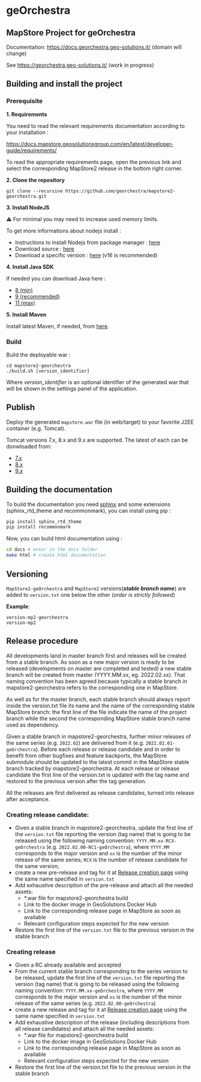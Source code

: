 # geOrchestra


## MapStore Project for geOrchestra

Documentation: https://docs.georchestra.geo-solutions.it/ (domain will change)

See https://georchestra.geo-solutions.it/ (work in progress)

## Building and install the project

### Prerequisite

**1. Requirements**

You need to read the relevant requirements documentation according to your installation :

https://docs.mapstore.geosolutionsgroup.com/en/latest/developer-guide/requirements/

To read the appropriate requirements page, open the previous link and select the corresponding MapStore2 release in the bottom right corner.

**2. Clone the repository**

`git clone --recursive https://github.com/georchestra/mapstore2-georchestra.git`

**3. Install NodeJS**

:warning: For minimal you may need to increase used memory limits.

To get more informations about nodejs install :

* Instructions to install Nodejs from package manager : [here](https://nodejs.org/en/download/package-manager/)
* Download source : [here](https://nodejs.org/en/download/)
* Download a specific version : [here](https://nodejs.org/dist/) (v16 is recommended)

**4. Install Java SDK**

If needed you can download Java here :

* [8 (min)](https://www.oracle.com/technetwork/java/javase/downloads/jdk8-downloads-2133151.html)
* [9 (recommended)](https://www.oracle.com/technetwork/java/javase/downloads/java-archive-javase9-3934878.html)
* [11 (max)](https://www.oracle.com/technetwork/java/javase/downloads/java-archive-javase11-5116896.html)

**5. Install Maven**

Install latest Maven, if needed, from [here](https://maven.apache.org/download.cgi).

### Build 

Build the deployable war :

```
cd mapstore2-georchestra
./build.sh [version_identifier]
```

Where *version_identifier* is an optional identifier of the generated war that will be shown in the settings panel of the application.

## Publish

Deploy the generated `mapstore.war` file (in web/target) to your favorite J2EE container (e.g. Tomcat).

Tomcat versions 7.x, 8.x and 9.x are supported.
The latest of each can be donwloaded from:

* [7.x](https://tomcat.apache.org/download-70.cgi)
* [8.x](https://tomcat.apache.org/download-80.cgi)
* [9.x](https://tomcat.apache.org/download-90.cgi)

## Building the documentation

To build the documentation you need [sphinx](https://www.sphinx-doc.org/en/master/usage/installation.html) and some extensions (sphinx_rtd_theme and recommonmark), you can install using pip :

```sh
pip install sphinx_rtd_theme
pip install recommonmark
```

Now, you can build html documentation using :

```sh
cd docs # enter in the docs folder
make html # create html documentation
```
## Versioning
`MapStore2-geOrchestra` and `MapStore2` versions(**_stable branch name_**) are added to `version.txt` one below the other (_order is strictly followed_)

**Example**:
```
version-mp2-georchestra
version-mp2
```

## Release procedure

All developments land in master branch first and releases will be created from a stable branch.
As soon as a new major version is ready to be released (developments on master are completed and tested) a new stable branch will be created from master (YYYY.MM.xx, eg. 2022.02.xx).
That naming convention has been agreed because typically a stable branch in mapstore2-georchestra refers to the corresponding one in MapStore.

As well as for the master branch, each stable branch should always report inside the version.txt file its name and the name
of the corresponding stable MapStore branch: the first line of the file indicate the name of the project branch while the
second the corresponding MapStore stable branch name used as dependency.

Given a stable branch in mapstore2-georchestra, further minor releases of the same series (e.g. `2022.02`) are delivered from it (e.g. `2022.02.01-geOrchestra`).
Before each release or release candidate and in order to benefit from other bugfixes and feature backports, the MapStore submodule should be updated to the latest
commit in the MapStore stable branch tracked by mapstore2-georchestra.
At each release or release candidate the first line of the version.txt is updated with the tag name and restored to the previous version after the tag generation.

All the releases are first delivered as release candidates, turned into release after acceptance.


### Creating release candidate:
- Given a stable branch in mapstore2-georchestra, update the first line of the `version.txt` file reporting the version (tag name)
that is going to be released using the following naming convention: `YYYY.MM.xx-RCX-geOrchestra` (e.g. `2022.02.00-RC1-geOrchestra`),
where `YYYY.MM` corresponds to the major version and `xx` is the number of the minor release of the same series;
`RCX` is the number of release candidate for the same version;
- create a new pre-release and tag for it at [Release creation page](https://github.com/georchestra/mapstore2-georchestra/releases/new)
using the same name specified in `version.txt`
- Add exhaustive description of the pre-release and attach all the needed assets:
  - *.war file for mapstore2-georchestra build
  - Link to the docker image in GeoSolutions Docker Hub
  - Link to the corresponding release page in MapStore as soon as available
  - Relevant configuration steps expected for the new version
- Restore the first line of the `version.txt` file to the previous version in the stable branch

### Creating release
- Given a RC already available and accepted
- From the current stable branch corresponding to the series version to be released, update the first line of the `version.txt`
file reporting the version (tag name) that is going to be released using the following naming convention:  `YYYY.MM.xx-geOrchestra`, where `YYYY.MM` corresponds to the major version and `xx`
is the number of the minor release of the same series (e.g. `2022.02.00-geOrchestra`)
- create a new release and tag for it at [Release creation page](https://github.com/georchestra/mapstore2-georchestra/releases/new)
using the same name specified in `version.txt`
- Add exhaustive description of the release (including descriptions from all release candidates) and attach all the needed assets:
    - *.war file for mapstore2-georchestra build
    - Link to the docker image in GeoSolutions Docker Hub
    - Link to the corresponding release page in MapStore as soon as available
    - Relevant configuration steps expected for the new version
- Restore the first line of the version.txt file to the previous version in the stable branch
